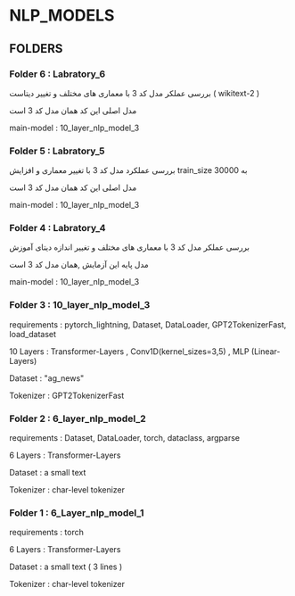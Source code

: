 # NLP_MODELS
## FOLDERS
### Folder 6 : Labratory_6
بررسی عملکر مدل کد 3 با معماری های مختلف و تغییر دیتاست ( wikitext-2 )


مدل اصلی این کد همان مدل کد 3 است

main-model : 10_layer_nlp_model_3   

### Folder 5 : Labratory_5
بررسی عملکرد مدل کد 3 با تغییر معماری و افزایش train_size به 30000 


مدل اصلی این کد همان مدل کد 3 است

main-model : 10_layer_nlp_model_3   
### Folder 4 : Labratory_4
بررسی عملکر مدل کد 3 با معماری های مختلف و تغییر اندازه دیتای آموزش 

مدل پایه این آزمایش ,همان مدل کد 3 است

main-model : 10_layer_nlp_model_3
### Folder 3 : 10_layer_nlp_model_3

requirements : pytorch_lightning, Dataset, DataLoader, GPT2TokenizerFast, load_dataset

10 Layers : Transformer-Layers , Conv1D(kernel_sizes=3,5) , MLP (Linear-Layers)

Dataset : "ag_news"

Tokenizer : GPT2TokenizerFast
### Folder 2 : 6_layer_nlp_model_2

requirements : Dataset, DataLoader, torch, dataclass, argparse

6 Layers : Transformer-Layers

Dataset : a small text

Tokenizer : char-level tokenizer
### Folder 1 : 6_Layer_nlp_model_1  

requirements : torch

6 Layers : Transformer-Layers

Dataset : a small text ( 3 lines )

Tokenizer : char-level tokenizer
